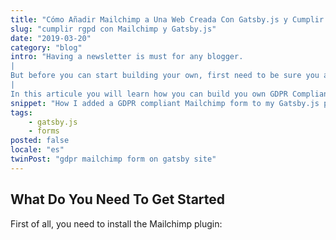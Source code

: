 ```yaml
---
title: "Cómo Añadir Mailchimp a Una Web Creada Con Gatsby.js y Cumplir Con el RGPD"
slug: "cumplir rgpd con Mailchimp y Gatsby.js"
date: "2019-03-20"
category: "blog"
intro: "Having a newsletter is must for any blogger.
|
But before you can start building your own, first need to be sure you are compliant with Europe’s GDPR laws.
|
In this articule you will learn how you can build you own GDPR Compliant Mailchimp form with Gatsby.js."
snippet: "How I added a GDPR compliant Mailchimp form to my Gatsby.js personal blog."
tags:
    - gatsby.js
    - forms
posted: false
locale: "es"
twinPost: "gdpr mailchimp form on gatsby site"
---
```


## What Do You Need To Get Started

First of all, you need to install the Mailchimp plugin:

